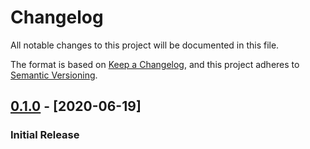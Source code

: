 # Changelog

All notable changes to this project will be documented in this file.

The format is based on [Keep a Changelog](https://keepachangelog.com/en/1.0.0/),
and this project adheres to [Semantic Versioning](https://semver.org/spec/v2.0.0.html).

## [0.1.0] - [2020-06-19]

### Initial Release

[0.1.0]: https://github.com/groow-dev/mdconv/releases/tag/v0.1.0

<!-- Example structure
## [Unreleased]

## [0.0.2] - [yyyy-mm-dd]

### Fixed

- fixed foo 2

### Changed

- changed foo 2

### Added

- added foo 2

### Removed

- removed foo 2

## [0.0.1] - [yyyy-mm-dd]

### Fixed

- fixed foo 1

### Changed

- changed foo 1

### Added

- added foo 1

### Removed

- removed foo 1

[unreleased]: https://github.com/groow-dev/{{project-name}}/compare/v0.0.2...HEAD
[0.0.2]: https://github.com/groow-dev/{{project-name}}/compare/v0.0.1...v0.0.2
[0.1.ß]: https://github.com/groow-dev/{{project-name}}/releases/tag/v0.0.1
-->
